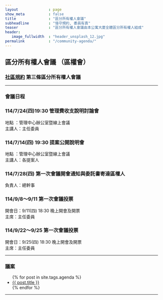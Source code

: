 ```yaml
---
layout              : page
show_meta           : false
title               : "區分所有權人會議"
subheadline         : "恪守規約, 委員有責"
teaser              : "區分所有權人會議由本公寓大廈全體區分所有權人組成"
header:
   image_fullwidth  : "header_unsplash_12.jpg"
permalink           : "/community-agenda/"
---
```

## 區分所有權人會議 （區權會）

### [社區規約](https://coconutcity30050.github.io/community/rules/rules/) 第三條區分所有權人會議

---
### 會議日程

### 114/7/24(四)19:30 管理費收支說明討論會 
地點 ：管理中心辦公室暨線上會議<br>
主講人：主任委員 <br>

### 114/7/14(四) 19:30 提案公開說明會
地點 ：管理中心辦公室暨線上會議 <br>
主講人：各提案人 <br>

### 114/7/28(四) 第一次會議開會通知與委託書寄達區權人
負責人：總幹事 <br>

### 114/9/8～9/11 第一次會議投票
開會日：9/11(四) 18:30 晚上開會及開票<br>
主席：主任委員 <br>

### 114/9/22～9/25 第一次會議投票
開會日：9/25(四) 18:30 晚上開會及開票<br>
主席：主任委員 <br>

---
### 議案

<ul>
    {% for post in site.tags.agenda %}
    <li><a href="{{ site.url }}{{ site.baseurl }}{{ post.url }}">{{ post.title }}</a></li>
    {% endfor %}
</ul>

---

